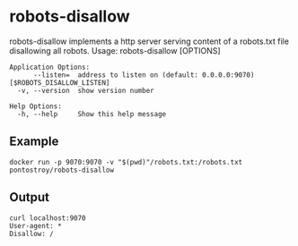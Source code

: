 # robots-disallow
robots-disallow implements a http server serving content of a robots.txt file disallowing all robots.
    Usage:
      robots-disallow [OPTIONS]

    Application Options:
          --listen=  address to listen on (default: 0.0.0.0:9070) [$ROBOTS_DISALLOW_LISTEN]
      -v, --version  show version number

    Help Options:
      -h, --help     Show this help message

## Example
    docker run -p 9070:9070 -v "$(pwd)"/robots.txt:/robots.txt pontostroy/robots-disallow

## Output
    curl localhost:9070
    User-agent: *
    Disallow: /
